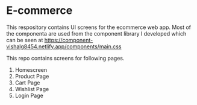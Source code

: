 # E-commerce
This respository contains UI screens for the ecommerce web app. Most of the componenta are used from the component library I developed which can be seen at https://component-vishalg8454.netlify.app/components/main.css

This repo contains screens for following pages.
1. Homescreen
2. Product Page
3. Cart Page
4. Wishlist Page
5. Login Page
